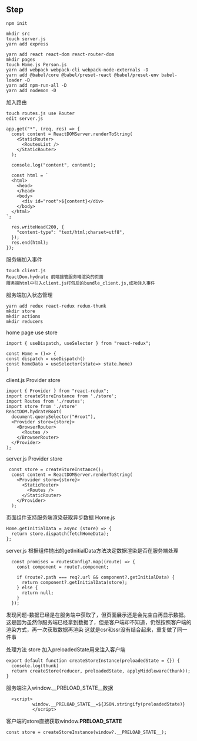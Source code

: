 



## Step

```
npm init
```

```
mkdir src
touch server.js
yarn add express

```

```
yarn add react react-dom react-router-dom
mkdir pages
touch Home.js Person.js
yarn add webpack webpack-cli webpack-node-externals -D
yarn add @babel/core @babel/preset-react @babel/preset-env babel-loader -D
yarn add npm-run-all -D
yarn add nodemon -D
```

加入路由
```
touch routes.js use Router
edit server.js 

app.get("*", (req, res) => {
  const content = ReactDOMServer.renderToString(
    <StaticRouter>
      <RoutesList />
    </StaticRouter>
  );

  console.log("content", content);

  const html = `
  <html>
    <head>
    </head>
    <body>
      <div id="root">${content}</div>
    </body>
  </html>
`;

  res.writeHead(200, {
    "content-type": "text/html;charset=utf8",
  });
  res.end(html);
});

```

服务端加入事件
```
touch client.js
ReactDom.hydrate 前端接管服务端渲染的页面
服务端html中引入client.js打包后的bundle_client.js,成功注入事件

```

服务端加入状态管理
```
yarn add redux react-redux redux-thunk
mkdir store
mkdir actions
mkdir reducers
```
home page use store

```
import { useDispatch, useSelector } from "react-redux";

const Home = ()=> {
const dispatch = useDispatch()
const homeData = useSelector(state=> state.home)
}
```
client.js Provider store
```
import { Provider } from "react-redux";
import createStoreInstance from './store';
import Routes from './routes';
import store from './store'
ReactDOM.hydrateRoot(
  document.querySelector("#root"),
  <Provider store={store}>
    <BrowserRouter>
      <Routes />
    </BrowserRouter>
  </Provider>
);

```
server.js Provider store
```
 const store = createStoreInstance();
  const content = ReactDOMServer.renderToString(
    <Provider store={store}>
      <StaticRouter>
        <Routes />
      </StaticRouter>
    </Provider>
  );
```

页面组件支持服务端渲染获取异步数据
Home.js
```
Home.getInitialData = async (store) => {
  return store.dispatch(fetchHomeData);
};
```
server.js
根据组件抛出的getInitialData方法决定数据渲染是否在服务端处理
```
  const promises = routesConfig?.map((route) => {
    const component = route?.component;

    if (route?.path === req?.url && component?.getInitialData) {
      return component?.getInitialData(store);
    } else {
      return null;
    }
  });
```

发现问题-数据已经是在服务端中获取了，但页面展示还是会先空白再显示数据。
这是因为虽然你服务端已经拿到数据了，但是客户端却不知道，仍然按照客户端的渲染方式，再一次获取数据再渲染
这就是csr和ssr没有结合起来，重复做了同一件事

处理方法
store 加入preloadedState用来注入客户端
```
export default function createStoreInstance(preloadedState = {}) {
  console.log(thunk)
  return createStore(reducer, preloadedState, applyMiddleware(thunk));
}

```
服务端注入window.__PRELOAD_STATE__数据
```
  <script>
          window.__PRELOAD_STATE__=${JSON.stringify(preloadedState)}
          </script>
```
客户端的store直接获取window.__PRELOAD_STATE__
```
const store = createStoreInstance(window?.__PRELOAD_STATE__);
```


